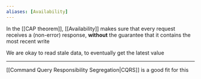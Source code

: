 ```yaml
---
aliases: [Availability]
---
```


In the [[CAP theorem]], [[Availability]] makes sure that every request receives a (non-error) response, **without** the guarantee that it contains the most recent write

We are okay to read stale data, to eventually get the latest value

---

[[Command Query Responsibility Segregation|CQRS]] is a good fit for this